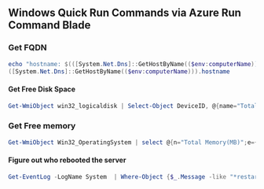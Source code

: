 ## Windows Quick Run Commands via Azure Run Command Blade

### Get FQDN

```powershell
echo "hostname: $(([System.Net.Dns]::GetHostByName(($env:computerName))).hostname)"
([System.Net.Dns]::GetHostByName(($env:computerName))).hostname
```

#### Get Free Disk Space

```powershell
Get-WmiObject win32_logicaldisk | Select-Object DeviceID, @{name="Total Size(GB)";expression={$_.Size / 1GB -as [int]}}, @{name="FreeSpace(GB)";expression={$_.FreeSpace / 1GB -as [int]}}
```

### Get Free memory

```powershell
Get-WmiObject Win32_OperatingSystem | select @{n="Total Memory(MB)";e={$_.TotalVisibleMemorySize / 1Mb}}, @{n='Free Memory(MB)';e={$_.FreePhysicalMemory / 1MB}}
```

#### Figure out who rebooted the server

```powershell
Get-EventLog -LogName System  | Where-Object {$_.Message -like "*restart*" } | select timewritten, Message | ft -Wrap
```
